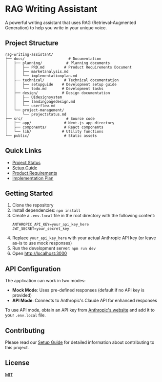 # RAG Writing Assistant

A powerful writing assistant that uses RAG (Retrieval-Augmented Generation) to help you write in your unique voice.

## Project Structure

```
rag-writing-assistant/
├── docs/                    # Documentation
│   ├── planning/           # Planning documents
│   │   ├── PRD.md         # Product Requirements Document
│   │   ├── marketanalysis.md
│   │   └── implementationplan.md
│   ├── technical/         # Technical documentation
│   │   ├── setupguide    # Development setup guide
│   │   └── todo.md       # Development tasks
│   ├── design/           # Design documentation
│   │   ├── UIdesignsystem
│   │   ├── landingpagedesign.md
│   │   └── userflow.md
│   └── project-management/
│       └── projectstatus.md
├── src/                    # Source code
│   ├── app/               # Next.js app directory
│   ├── components/        # React components
│   └── lib/              # Utility functions
└── public/                # Static assets
```

## Quick Links

- [Project Status](docs/project-management/projectstatus.md)
- [Setup Guide](docs/technical/setupguide)
- [Product Requirements](docs/planning/PRD.md)
- [Implementation Plan](docs/planning/implementationplan.md)

## Getting Started

1. Clone the repository
2. Install dependencies: `npm install`
3. Create a `.env.local` file in the root directory with the following content:
   ```
   ANTHROPIC_API_KEY=your_api_key_here
   JWT_SECRET=your_secret_key
   ```
4. Replace `your_api_key_here` with your actual Anthropic API key (or leave as-is to use mock responses)
5. Run the development server: `npm run dev`
6. Open [http://localhost:3000](http://localhost:3000)

## API Configuration

The application can work in two modes:
- **Mock Mode**: Uses pre-defined responses (default if no API key is provided)
- **API Mode**: Connects to Anthropic's Claude API for enhanced responses

To use API mode, obtain an API key from [Anthropic's website](https://www.anthropic.com/) and add it to your `.env.local` file.

## Contributing

Please read our [Setup Guide](docs/technical/setupguide) for detailed information about contributing to this project.

## License

[MIT](LICENSE)
